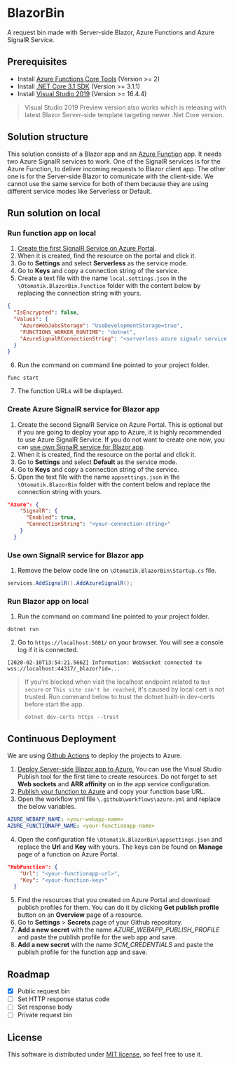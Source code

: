 # BlazorBin

A request bin made with Server-side Blazor, Azure Functions and Azure SignalR Service.

## Prerequisites
* Install [Azure Functions Core Tools](https://github.com/Azure/azure-functions-core-tools#installing) (Version >= 2)
* Install [.NET Core 3.1 SDK](https://dotnet.microsoft.com/download/dotnet-core/3.1) (Version >= 3.1.1)
* Install [Visual Studio 2019](https://www.visualstudio.com/downloads/) (Version >= 16.4.4)
> Visual Studio 2019 Preview version also works which is releasing with latest Blazor Server-side template targeting newer .Net Core version.

## Solution structure

This solution consists of a Blazor app and an [Azure Function](https://olcay.dev/2020/01/14/azure-functions/) app. It needs two Azure SignalR services to work. One of the SignalR services is for the Azure Function, to deliver incoming requests to Blazor client app. The other one is for the Server-side Blazor to comunicate with the client-side. We cannot use the same service for both of them because they are using different service modes like Serverless or Default.

## Run solution on local

### Run function app on local

1. [Create the first SignalR Service on Azure Portal](https://docs.microsoft.com/en-us/azure/azure-signalr/signalr-quickstart-azure-functions-csharp#create-an-azure-signalr-service-instance).
2. When it is created, find the resource on the portal and click it.
3. Go to __Settings__ and select __Serverless__ as the service mode.
4. Go to  __Keys__ and copy a connection string of the service.
5. Create a text file with the name `local.settings.json` in the `\Otomatik.BlazorBin.Function` folder with the content below by replacing the connection string with yours.
```json
{
  "IsEncrypted": false,
  "Values": {
    "AzureWebJobsStorage": "UseDevelopmentStorage=true",
    "FUNCTIONS_WORKER_RUNTIME": "dotnet",
    "AzureSignalRConnectionString": "<serverless azure signalr service connection string>"
  }
}
```
6. Run the command on command line pointed to your project folder.
```
func start
```
7. The function URLs will be displayed.

### Create Azure SignalR service for Blazor app

1. Create the second SignalR Service on Azure Portal. This is optional but if you are going to deploy your app to Azure, it is highly recommended to use Azure SignalR Service. If you do not want to create one now, you can [use own SignalR service for Blazor app](#use-own-signalr-service-for-blazor-app).
2. When it is created, find the resource on the portal and click it.
3. Go to __Settings__ and select __Default__ as the service mode.
4. Go to  __Keys__ and copy a connection string of the service.
5. Open the text file with the name `appsettings.json` in the `\Otomatik.BlazorBin` folder with the content below and replace the connection string with yours.
```json
"Azure": {
    "SignalR": {
      "Enabled": true,
      "ConnectionString": "<your-connection-string>"
    }
  }
```

### Use own SignalR service for Blazor app

1. Remove the below code line on `\Otomatik.BlazorBin\Startup.cs` file.
```csharp
services.AddSignalR().AddAzureSignalR();
```

### Run Blazor app on local
1. Run the command on command line pointed to your project folder.
```
dotnet run
```
2. Go to `https://localhost:5001/` on your browser. You will see a console log if it is connected.

```
[2020-02-10T13:54:21.566Z] Information: WebSocket connected to wss://localhost:44317/_blazor?id=...
```

> If you're blocked when visit the localhost endpoint related to `Not secure` or `This site can't be reached`, it's caused by local cert is not trusted. Run command below to trust the dotnet built-in dev-certs before start the app.
> ```
> dotnet dev-certs https --trust
> ```

## Continuous Deployment

We are using [Github Actions](https://github.com/olcay/blazorbin/blob/master/.github/workflows/azure.yml) to deploy the projects to Azure.

1. [Deploy Server-side Blazor app to Azure.](http://blazorhelpwebsite.com/Blog/tabid/61/EntryId/4349/Deploying-A-Server-Side-Blazor-Application-To-Azure.aspx) You can use the Visual Studio Publish tool for the first time to create resources. Do not forget to set __Web sockets__ and __ARR affinity__ on in the app service configuration.
2. [Publish your function to Azure](https://tutorials.visualstudio.com/first-azure-function/publish) and copy your function base URL.
3. Open the workflow yml file `\.github\workflows\azure.yml` and replace the below variables.
```yml
AZURE_WEBAPP_NAME: <your-webapp-name>
AZURE_FUNCTIONAPP_NAME: <your-functionapp-name>
```
4. Open the configuration file `\Otomatik.BlazorBin\appsettings.json` and replace the __Url__ and __Key__ with yours. The keys can be found on __Manage__ page of a function on Azure Portal.
```json
"HubFunction": {
    "Url": "<your-functionapp-url>",
    "Key": "<your-function-key>"
  }
```
5. Find the resources that you created on Azure Portal and download publish profiles for them. You can do it by clicking __Get publish profile__ button on an __Overview__ page of a resource.
6. Go to __Settings__ > __Secrets__ page of your Github repository.
7. __Add a new secret__ with the name _AZURE_WEBAPP_PUBLISH_PROFILE_ and paste the publish profile for the web app and save.
8. __Add a new secret__ with the name _SCM_CREDENTIALS_ and paste the publish profile for the function app and save.

## Roadmap

* [x] Public request bin
* [ ] Set HTTP response status code
* [ ] Set response body
* [ ] Private request bin

## License

This software is distributed under [MIT license](http://www.opensource.org/licenses/mit-license.php), so feel free to use it.